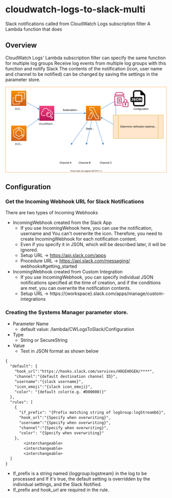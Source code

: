 # cloudwatch-logs-to-slack-multi

Slack notifications called from CloudWatch Logs subscription filter A Lambda function that does

## Overview

CloudWatch Logs' Lambda subscription filter can specify the same function for multiple log groups
Receive log events from multiple log groups with this function and notify Slack
The contents of the notification (icon, user name and channel to be notified) can be changed by saving the settings in the parameter store.

![App Architecture](https://github.com/miyaz/cloudwatch-logs-to-slack-multi/raw/master/cwlogs-to-slack.svg)

## Configuration

### Get the Incoming Webhook URL for Slack Notifications

There are two types of Incoming Webhooks

* IncomingWebhook created from the Slack App
  * If you use IncomingWehook here, you can use the notification, username and You can't overwrite the icon. Therefore, you need to create IncomingWebhook for each notification content.
  * Even if you specify it in JSON, which will be described later, it will be ignored.
  * Setup URL -> https://api.slack.com/apps
  * Procedure URL -> https://api.slack.com/messaging/ webhooks#getting_started
* IncomingWebhook created from Custom Integration
  * If you use IncomingWebhook, you can specify individual JSON notifications specified at the time of creation, and if the conditions are met, you can overwrite the notification contents.
  * Setup URL -> https://{workspace}.slack.com/apps/manage/custom-integrations

### Creating the Systems Manager parameter store.

* Parameter Name
  * default value: /lambda/CWLogsToSlack/Configuration
* Type
  * String or SecureString
* Value
  * Text in JSON format as shown below

```
{
  "default": {
    "hook_url":"https://hooks.slack.com/services/HOGEHOGEH/****",
    "channel":"{default destination channel ID}",
    "username":"{slack username}",
    "icon_emoji":"{slack icon_emoji}",
    "color": "{default color(e.g. #D00000)}"
  },
  "rules": [
    {
      "if_prefix": "{Prefix matching string of logGroup:logStreambb}",
      "hook_url":"{Specify when overwriting}",
      "username":"{Specify when overwriting}",
      "channel":"{Specify when overwriting}",
      "color": "{Specify when overwriting}"
    },
        <interchangeable>
        <interchangeable>
        <interchangeable>
  ]
}
```

* If_prefix is a string named {loggroup:logstream} in the log to be processed and If it's true, the default setting is overridden by the individual settings, and the Slack Notified.
* If_prefix and hook_url are required in the rule.
